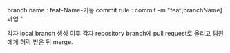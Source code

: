 branch name : feat-Name-기능
commit rule : commit -m "feat[branchName] 과업 "

각자 local branch 생성 이후 각자 repository branch에 pull request로 올리고 팀원에게 허락 받은 뒤 merge.
